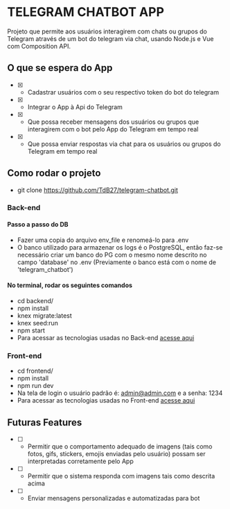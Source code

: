 # TELEGRAM CHATBOT APP

Projeto que permite aos usuários interagirem com chats ou grupos do Telegram através de um bot do telegram via chat, usando Node.js e Vue com Composition API.

## O que se espera do App

- [x] - Cadastrar usuários com o seu respectivo token do bot do telegram
- [x] - Integrar o App à Api do Telegram
- [x] - Que possa receber mensagens dos usuários ou grupos que interagirem com o bot pelo App do Telegram em tempo real
- [x] - Que possa enviar respostas via chat para os usuários ou grupos do Telegram em tempo real

## Como rodar o projeto

- git clone https://github.com/TdB27/telegram-chatbot.git

### Back-end

#### Passo a passo do DB

- Fazer uma copia do arquivo env_file e renomeá-lo para .env
- O banco utilizado para armazenar os logs é o PostgreSQL, então faz-se necessário criar um banco do PG com o mesmo nome descrito no campo 'database' no .env (Previamente o banco está com o nome de 'telegram_chatbot')

#### No terminal, rodar os seguintes comandos

- cd backend/
- npm install
- knex migrate:latest
- knex seed:run
- npm start
- Para acessar as tecnologias usadas no Back-end [acesse aqui](https://github.com/TdB27/telegram-chatbot/blob/main/backend/README.md)

### Front-end

- cd frontend/
- npm install
- npm run dev
- Na tela de login o usuário padrão é: admin@admin.com e a senha: 1234
- Para acessar as tecnologias usadas no Front-end [acesse aqui](https://github.com/TdB27/telegram-chatbot/blob/main/frontend/README.md)

## Futuras Features

- [ ] - Permitir que o comportamento adequado de imagens (tais como fotos, gifs, stickers, emojis enviadas pelo usuário) possam ser interpretadas corretamente pelo App
- [ ] - Permitir que o sistema responda com imagens tais como descrita acima
- [ ] - Enviar mensagens personalizadas e automatizadas para bot
